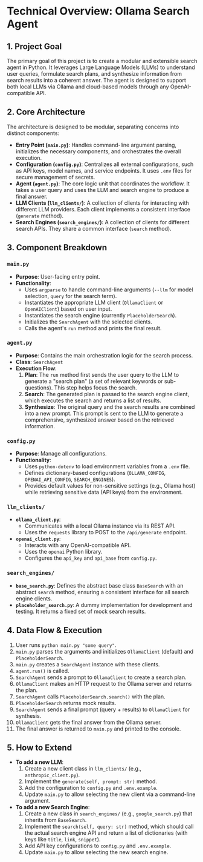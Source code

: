 # Technical Overview: Ollama Search Agent

## 1. Project Goal

The primary goal of this project is to create a modular and extensible search agent in Python. It leverages Large Language Models (LLMs) to understand user queries, formulate search plans, and synthesize information from search results into a coherent answer. The agent is designed to support both local LLMs via Ollama and cloud-based models through any OpenAI-compatible API.

## 2. Core Architecture

The architecture is designed to be modular, separating concerns into distinct components:

-   **Entry Point (`main.py`)**: Handles command-line argument parsing, initializes the necessary components, and orchestrates the overall execution.
-   **Configuration (`config.py`)**: Centralizes all external configurations, such as API keys, model names, and service endpoints. It uses `.env` files for secure management of secrets.
-   **Agent (`agent.py`)**: The core logic unit that coordinates the workflow. It takes a user query and uses the LLM and search engine to produce a final answer.
-   **LLM Clients (`llm_clients/`)**: A collection of clients for interacting with different LLM providers. Each client implements a consistent interface (`generate` method).
-   **Search Engines (`search_engines/`)**: A collection of clients for different search APIs. They share a common interface (`search` method).

## 3. Component Breakdown

### `main.py`
-   **Purpose**: User-facing entry point.
-   **Functionality**:
    -   Uses `argparse` to handle command-line arguments (`--llm` for model selection, `query` for the search term).
    -   Instantiates the appropriate LLM client (`OllamaClient` or `OpenAIClient`) based on user input.
    -   Instantiates the search engine (currently `PlaceholderSearch`).
    -   Initializes the `SearchAgent` with the selected clients.
    -   Calls the agent's `run` method and prints the final result.

### `agent.py`
-   **Purpose**: Contains the main orchestration logic for the search process.
-   **Class**: `SearchAgent`
-   **Execution Flow**:
    1.  **Plan**: The `run` method first sends the user query to the LLM to generate a "search plan" (a set of relevant keywords or sub-questions). This step helps focus the search.
    2.  **Search**: The generated plan is passed to the search engine client, which executes the search and returns a list of results.
    3.  **Synthesize**: The original query and the search results are combined into a new prompt. This prompt is sent to the LLM to generate a comprehensive, synthesized answer based on the retrieved information.

### `config.py`
-   **Purpose**: Manage all configurations.
-   **Functionality**:
    -   Uses `python-dotenv` to load environment variables from a `.env` file.
    -   Defines dictionary-based configurations (`OLLAMA_CONFIG`, `OPENAI_API_CONFIG`, `SEARCH_ENGINES`).
    -   Provides default values for non-sensitive settings (e.g., Ollama host) while retrieving sensitive data (API keys) from the environment.

### `llm_clients/`
-   **`ollama_client.py`**:
    -   Communicates with a local Ollama instance via its REST API.
    -   Uses the `requests` library to POST to the `/api/generate` endpoint.
-   **`openai_client.py`**:
    -   Interacts with any OpenAI-compatible API.
    -   Uses the `openai` Python library.
    -   Configures the `api_key` and `api_base` from `config.py`.

### `search_engines/`
-   **`base_search.py`**: Defines the abstract base class `BaseSearch` with an abstract `search` method, ensuring a consistent interface for all search engine clients.
-   **`placeholder_search.py`**: A dummy implementation for development and testing. It returns a fixed set of mock search results.

## 4. Data Flow & Execution

1.  User runs `python main.py "some query"`.
2.  `main.py` parses the arguments and initializes `OllamaClient` (default) and `PlaceholderSearch`.
3.  `main.py` creates a `SearchAgent` instance with these clients.
4.  `agent.run()` is called.
5.  `SearchAgent` sends a prompt to `OllamaClient` to create a search plan.
6.  `OllamaClient` makes an HTTP request to the Ollama server and returns the plan.
7.  `SearchAgent` calls `PlaceholderSearch.search()` with the plan.
8.  `PlaceholderSearch` returns mock results.
9.  `SearchAgent` sends a final prompt (query + results) to `OllamaClient` for synthesis.
10. `OllamaClient` gets the final answer from the Ollama server.
11. The final answer is returned to `main.py` and printed to the console.

## 5. How to Extend

-   **To add a new LLM**:
    1.  Create a new client class in `llm_clients/` (e.g., `anthropic_client.py`).
    2.  Implement the `generate(self, prompt: str)` method.
    3.  Add the configuration to `config.py` and `.env.example`.
    4.  Update `main.py` to allow selecting the new client via a command-line argument.
-   **To add a new Search Engine**:
    1.  Create a new class in `search_engines/` (e.g., `google_search.py`) that inherits from `BaseSearch`.
    2.  Implement the `search(self, query: str)` method, which should call the actual search engine API and return a list of dictionaries (with keys like `title`, `link`, `snippet`).
    3.  Add API key configurations to `config.py` and `.env.example`.
    4.  Update `main.py` to allow selecting the new search engine.
